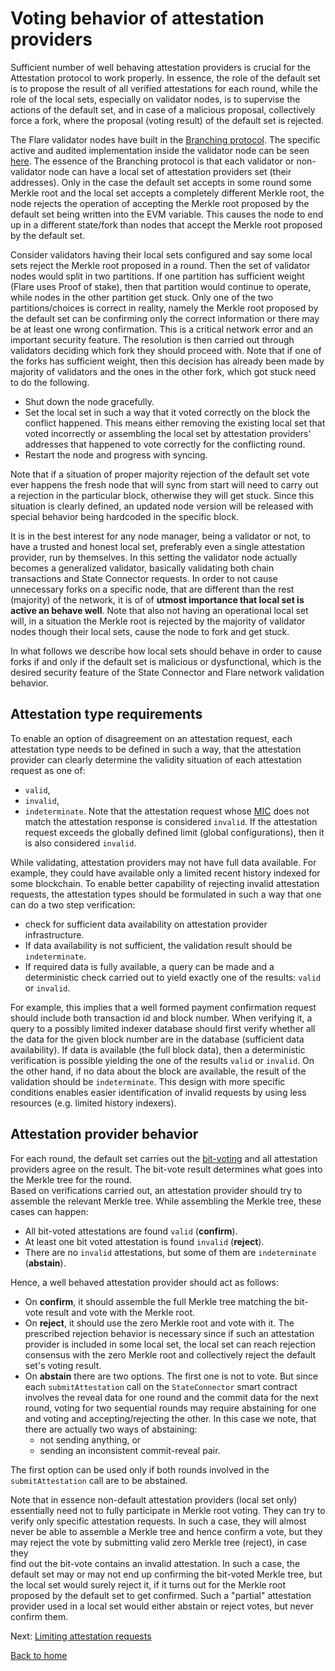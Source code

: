 # Voting behavior of attestation providers

Sufficient number of well behaving attestation providers is crucial for the Attestation protocol to work properly. In essence, the role of the
default set is to propose the result of all verified attestations for each round, while the role of the local sets, especially on validator nodes, is to supervise the actions of the default set, and in case of a malicious proposal, collectively force a fork, where the proposal (voting result) of the default set is rejected.

The Flare validator nodes have built in the [Branching protocol](https://docs.flare.network/tech/state-connector/#branching-protocol). The specific active and audited implementation inside the validator node can be seen [here](https://github.com/flare-foundation/go-flare/blob/main/coreth/core/state_connector.go#L226).
The essence of the Branching protocol is that each validator or non-validator node can have a local set of attestation providers set (their addresses).
Only in the case the default set accepts in some round some Merkle root and the local set accepts a completely different Merkle root, the node rejects the operation of accepting the Merkle root proposed by the default set being written into the EVM variable. This causes the node to end up in a different state/fork than nodes that accept the Merkle root proposed by the default set. 

Consider validators having their local sets configured and say some local sets reject the Merkle root proposed in a round. Then the set of validator nodes would split in two partitions. If one partition has sufficient weight (Flare uses Proof of stake), then that partition would continue to operate, while nodes in the other partition get stuck. Only one of the two partitions/choices is correct in reality, namely the Merkle root proposed by the default set can be confirming only the correct information or there may be at least one wrong confirmation. This is a critical network error and an important security feature. The resolution is then carried out through validators deciding which fork they should proceed with. Note that if one of the forks has sufficient weight, then this decision has already been made by majority of validators and the ones in the other fork, which got stuck need to do the following.
- Shut down the node gracefully.
- Set the local set in such a way that it voted correctly on the block the conflict happened. This means either removing the existing local set that voted incorrectly or assembling the local set by attestation providers' addresses that happened to vote correctly for the conflicting round.
- Restart the node and progress with syncing.

Note that if a situation of proper majority rejection of the default set vote ever happens the fresh node that will sync from start will need to carry out a rejection in the particular block, otherwise they will get stuck. Since this situation is clearly defined, an updated node version will be released with special behavior being hardcoded in the specific block.

It is in the best interest for any node manager, being a validator or not, to have a trusted and honest local set, preferably even a single attestation provider, run by themselves. In this setting the validator node actually becomes a generalized validator, basically validating both chain transactions and State Connector requests. In order to not cause unnecessary forks on a specific node, that are different than the rest (majority) of the network, it is of of **utmost importance that local set is active an behave well**. Note that also not having an operational local set will, in a situation the Merkle root is rejected by the majority of validator nodes though their local sets, cause the node to fork and get stuck.

In what follows we describe how local sets should behave in order to cause forks if and only if the default set is malicious or dysfunctional, which is the desired security feature of the State Connector and Flare network validation behavior.
## Attestation type requirements

To enable an option of disagreement on an attestation request, each attestation type needs to be defined in such a way, that the attestation provider can clearly determine the validity situation of each attestation request as one of:

- `valid`,
- `invalid`,
- `indeterminate`.
  Note that the attestation request whose [MIC](./message-integrity.md) does not match the attestation response is considered `invalid`. If the attestation request exceeds the globally defined limit (global configurations), then it is also considered `invalid`.

While validating, attestation providers may not have full data available. For example, they could have available only a limited recent history indexed for some blockchain. To enable better capability of rejecting invalid attestation requests, the attestation types should be formulated in such a way that one can do a two step verification:

- check for sufficient data availability on attestation provider infrastructure.
- If data availability is not sufficient, the validation result should be `indeterminate`.
- If required data is fully available, a query can be made and a deterministic check carried out to yield exactly one of the results: `valid` or `invalid`.

For example, this implies that a well formed payment confirmation request should include both transaction id and block number.
When verifying it, a query to a possibly limited indexer database should first verify whether all the data for the given block number are in the database (sufficient data availability). If data is available (the full block data), then a deterministic verification is possible yielding the one of the results `valid` or `invalid`. On the other hand, if no data about the block are available, the result of the validation should be `indeterminate`. This design with more specific conditions enables easier identification of invalid requests by using less resources (e.g. limited history indexers).

## Attestation provider behavior

For each round, the default set carries out the [bit-voting](./bit-voting.md) and all attestation providers agree on the result. The bit-vote result determines what goes into the Merkle tree for the round.  
Based on verifications carried out, an attestation provider should try to assemble the relevant
Merkle tree. While assembling the Merkle tree, these cases can happen:

- All bit-voted attestations are found `valid` (**confirm**).
- At least one bit voted attestation is found `invalid` (**reject**).
- There are no `invalid` attestations, but some of them are `indeterminate` (**abstain**).

Hence, a well behaved attestation provider should act as follows:

- On **confirm**, it should assemble the full Merkle tree matching the bit-vote result and vote with the Merkle root.
- On **reject**, it should use the zero Merkle root and vote with it. The prescribed rejection behavior is necessary since if such an attestation provider is included in some local set, the local set can reach rejection consensus with the zero Merkle root and collectively reject the default set's voting result.
- On **abstain** there are two options. The first one is not to vote. But since each `submitAttestation` call on the `StateConnector` smart contract involves the reveal data for one round and the commit data for the next round, voting for two sequential rounds may require abstaining for one and voting and accepting/rejecting the other. In this case we note, that there are actually two ways of abstaining:
  - not sending anything, or
  - sending an inconsistent commit-reveal pair.

The first option can be used only if both rounds involved in the `submitAttestation` call are to be abstained.

Note that in essence non-default attestation providers (local set only) essentially need not to fully participate in Merkle root voting. They can try to verify only specific attestation requests. In such a case, they will almost never be able to assemble a Merkle tree and hence confirm a vote, but they may reject the vote by submitting valid zero Merkle tree (reject), in case they  
find out the bit-vote contains an invalid attestation. In such a case, the default set may or may not end up confirming the bit-voted Merkle tree, but the local set would surely reject it, if it turns out for the Merkle root proposed by the default set to get confirmed. Such a "partial" attestation provider used in a local set would either abstain or reject votes, but never confirm them.

Next: [Limiting attestation requests](./attestation-limiter.md)

[Back to home](../README.md)
